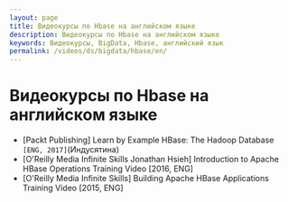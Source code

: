 ```yaml
---
layout: page
title: Видеокурсы по Hbase на английском языке
description: Видеокурсы по Hbase на английском языке
keywords: Видеокурсы, BigData, Hbase, английский язык
permalink: /videos/ds/bigdata/hbase/en/
---
```


# Видеокурсы по Hbase на английском языке

- [Packt Publishing] Learn by Example HBase: The Hadoop Database `[ENG, 2017]`(Индусятина)
- [O'Reilly Media Infinite Skills Jonathan Hsieh] Introduction to Apache HBase Operations Training Video [2016, ENG]
- [O'Reilly Media Infinite Skills] Building Apache HBase Applications Training Video [2015, ENG]
